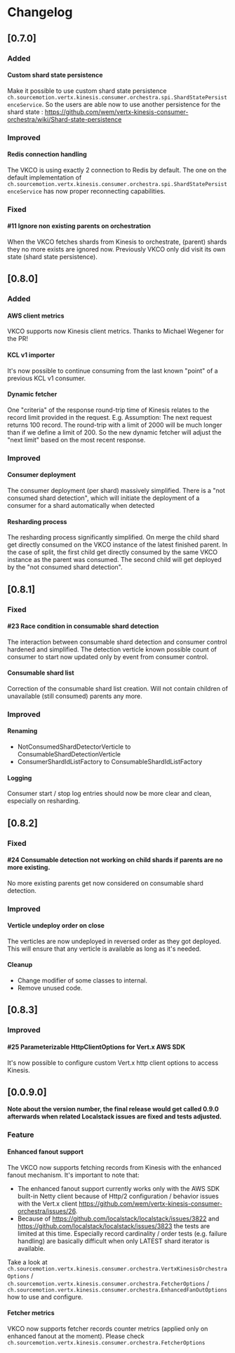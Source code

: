 # Changelog

## [0.7.0]
### Added
#### Custom shard state persistence
Make it possible to use custom shard state persistence `ch.sourcemotion.vertx.kinesis.consumer.orchestra.spi.ShardStatePersistenceService`. So the users are able now to use another persistence
for the shard state : https://github.com/wem/vertx-kinesis-consumer-orchestra/wiki/Shard-state-persistence

### Improved
#### Redis connection handling
The VKCO is using exactly 2 connection to Redis by default. The one on the default implementation of `ch.sourcemotion.vertx.kinesis.consumer.orchestra.spi.ShardStatePersistenceService`
has now proper reconnecting capabilities.
 
### Fixed
#### #11 Ignore non existing parents on orchestration
When the VKCO fetches shards from Kinesis to orchestrate, (parent) shards they no more exists are ignored now. Previously VKCO
only did visit its own state (shard state persistence).

## [0.8.0]
### Added
#### AWS client metrics
VKCO supports now Kinesis client metrics. Thanks to Michael Wegener for the PR!

#### KCL v1 importer
It's now possible to continue consuming from the last known "point" of a previous KCL v1 consumer.

#### Dynamic fetcher
One "criteria" of the response round-trip time of Kinesis relates to the record limit provided in the request.
E.g. Assumption: The next request returns 100 record. The round-trip with a limit of 2000 will be much longer than if we
define a limit of 200. So the new dynamic fetcher will adjust the "next limit" based on the most recent response.

### Improved
#### Consumer deployment
The consumer deployment (per shard) massively simplified. There is a "not consumed shard detection", which will initiate the deployment of a consumer for a shard automatically when detected

#### Resharding process
The resharding process significantly simplified. On merge the child shard get directly consumed on the VKCO instance of the latest finished parent. 
In the case of split, the first child get directly consumed by the same VKCO instance as the parent was consumed. 
The second child will get deployed by the "not consumed shard detection".

## [0.8.1]
### Fixed
#### #23 Race condition in consumable shard detection
The interaction between consumable shard detection and consumer control hardened and simplified. 
The detection verticle known possible count of consumer to start now updated only by event from consumer control.

#### Consumable shard list
Correction of the consumable shard list creation. Will not contain children of unavailable (still consumed) parents any more.

### Improved
#### Renaming
- NotConsumedShardDetectorVerticle to ConsumableShardDetectionVerticle
- ConsumerShardIdListFactory to ConsumableShardIdListFactory

#### Logging
Consumer start / stop log entries should now be more clear and clean, especially on resharding.

## [0.8.2]
### Fixed
#### #24 Consumable detection not working on child shards if parents are no more existing.
No more existing parents get now considered on consumable shard detection.

### Improved
#### Verticle undeploy order on close
The verticles are now undeployed in reversed order as they got deployed. 
This will ensure that any verticle is available as long as it's needed.

#### Cleanup
- Change modifier of some classes to internal.
- Remove unused code.

## [0.8.3]
### Improved
#### #25 Parameterizable HttpClientOptions for Vert.x AWS SDK
It's now possible to configure custom Vert.x http client options to access Kinesis.

## [0.0.9.0]
**Note about the version number, the final release would get called 0.9.0 afterwards when related Localstack issues are fixed and tests adjusted.**
### Feature
#### Enhanced fanout support
The VKCO now supports fetching records from Kinesis with the enhanced fanout mechanism. It's important to note that:
- The enhanced fanout support currently works only with the AWS SDK built-in Netty client because of Http/2 configuration / behavior 
  issues with the Vert.x client https://github.com/wem/vertx-kinesis-consumer-orchestra/issues/26.
- Because of https://github.com/localstack/localstack/issues/3822 and https://github.com/localstack/localstack/issues/3823 the tests are limited at this time. 
  Especially record cardinality / order tests (e.g. failure handling) are basically difficult when only LATEST shard iterator is available.
  
Take a look at `ch.sourcemotion.vertx.kinesis.consumer.orchestra.VertxKinesisOrchestraOptions` /
`ch.sourcemotion.vertx.kinesis.consumer.orchestra.FetcherOptions` /
`ch.sourcemotion.vertx.kinesis.consumer.orchestra.EnhancedFanOutOptions` how to use and configure.
  
#### Fetcher metrics
VKCO now supports fetcher records counter metrics (applied only on enhanced fanout at the moment). 
Please check `ch.sourcemotion.vertx.kinesis.consumer.orchestra.FetcherOptions`